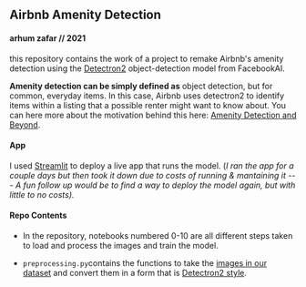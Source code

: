 ## Airbnb Amenity Detection

#### arhum zafar // 2021

this repository contains the work of a project to remake Airbnb's amenity detection using the [Detectron2](https://github.com/facebookresearch/detectron2) object-detection model from FacebookAI.

**Amenity detection can be simply defined as** object detection, but for common, everyday items. In this case, Airbnb uses detectron2 to identify items within a listing that a possible renter might want to know about. You can here more about the motivation behind this here: [Amenity Detection and Beyond](https://medium.com/airbnb-engineering/amenity-detection-and-beyond-new-frontiers-of-computer-vision-at-airbnb-144a4441b72e).

#### App

I used [Streamlit](https://streamlit.io/) to deploy a live app that runs the model. (*I ran the app for a couple days but then took it down due to costs of running & mantaining it --- A fun follow up would be to find a way to deploy the model again, but with little to no costs).*

#### Repo Contents

- In the repository, notebooks numbered 0-10 are all different steps taken to load and process the images and train the model. 

- `preprocessing.py`contains the functions to take the [images in our dataset](https://storage.googleapis.com/openimages/web/index.html) and convert them in a form that is [Detectron2 style](https://detectron2.readthedocs.io/tutorials/datasets.html).
